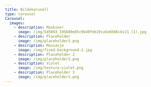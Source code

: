 ```yaml
---
title: Bildekarusell
type: carousel
Carousel:
  images:
    - description: Maskiner
      image: /img/5d5693_195b00e85c9b49feb19ca5e6566cbc21 (1).jpg
    - description: Placeholder
      image: /img/placeholder3.png
    - description: Massasje
      image: /img/fixed-background-2.jpg
    - description: Placeholder 2
      image: /img/placeholder3.png
    - description: Violet
      image: /img/texture-violet.png
    - description: Placeholder 3
      image: /img/placeholder3.png
---
```



